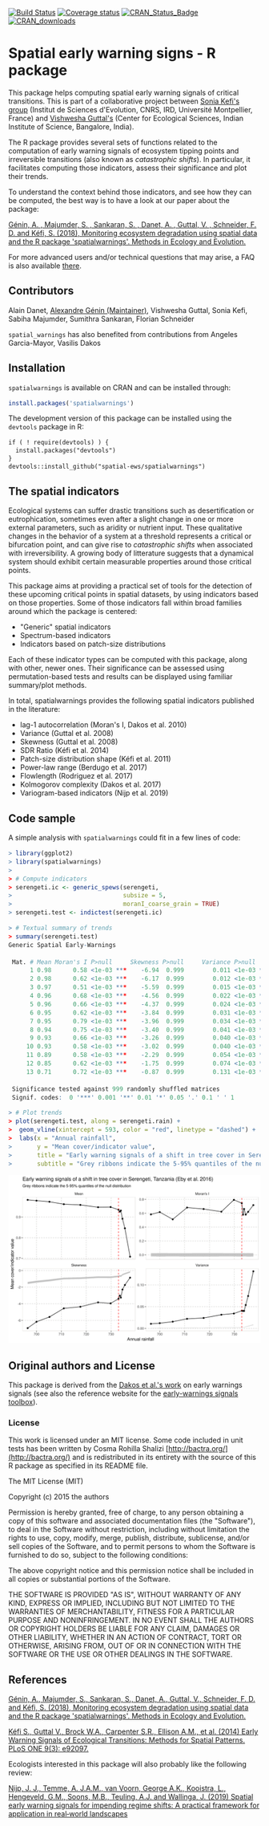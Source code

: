 [![Build Status](https://travis-ci.org/spatial-ews/spatialwarnings.svg?branch=master)](https://travis-ci.org/spatial-ews/spatialwarnings)
[![Coverage
status](https://codecov.io/gh/spatial-ews/spatialwarnings/branch/master/graph/badge.svg)](https://codecov.io/github/spatial-ews/spatialwarnings?branch=master)
[![CRAN_Status_Badge](http://www.r-pkg.org/badges/version/spatialwarnings)](https://cran.r-project.org/package=spatialwarnings)
[![CRAN_downloads](https://cranlogs.r-pkg.org/badges/last-week/spatialwarnings)](https://cran.r-project.org/package=spatialwarnings)

Spatial early warning signs - R package
=======================================

This package helps computing spatial early warning signals of critical
transitions. This is part of a collaborative project between [Sonia Kefi's
group](http://sonia.kefi.fr/) (Institut de Sciences d'Evolution, CNRS, IRD,
Université Montpellier, France) and [Vishwesha
Guttal's](https://teelabiisc.wordpress.com/) (Center for Ecological Sciences,
Indian Institute of Science, Bangalore, India).

The R package provides several sets of functions related to the computation of
early warning signals of ecosystem tipping points and irreversible
transitions (also known as *catastrophic shifts*). In particular, it
facilitates computing those indicators, assess their significance and plot
their trends.

To understand the context behind those indicators, and see how they
can be computed, the best way is to have a look at our paper about the package:

[Génin, A. , Majumder, S. , Sankaran, S. , Danet, A. , Guttal, V. , Schneider, F. D. and Kéfi, S. (2018),
Monitoring ecosystem degradation using spatial data and the R package
'spatialwarnings'. Methods in Ecology and Evolution.](https://dx.doi.org/10.1111/2041-210X.13058)

For more advanced users and/or technical questions that may arise,
a FAQ is also available [there](https://alex.lecairn.org/spatialwarnings-faq.html).

## Contributors

Alain Danet, [Alexandre Génin (Maintainer)](mailto:alexandre.genin@umontpellier.fr),
Vishwesha Guttal, Sonia Kefi, Sabiha Majumder, Sumithra Sankaran, Florian Schneider

`spatial_warnings` has also benefited from contributions from Angeles Garcia-Mayor, Vasilis Dakos

## Installation

`spatialwarnings` is available on CRAN and can be installed through:

```r
install.packages('spatialwarnings')
```

The development version of this package can be installed using the
`devtools` package in R:

```
if ( ! require(devtools) ) {
  install.packages("devtools")
}
devtools::install_github("spatial-ews/spatialwarnings")
```

## The spatial indicators

Ecological systems can suffer drastic transitions such as desertification or
eutrophication, sometimes even after a slight change in one or more external
parameters, such as aridity or nutrient input. These qualitative changes in the
behavior of a system at a threshold represents a critical or bifurcation point,
and can give rise to *catastrophic shifts* when associated with irreversibility.
A growing body of litterature suggests that a dynamical system should exhibit
certain measurable properties around those critical points.

This package aims at providing a practical set of tools for the detection of
these upcoming critical points in spatial datasets, by using indicators based on
those properties. Some of those indicators fall within broad families around 
which the package is centered:
  
  * "Generic" spatial indicators
  * Spectrum-based indicators
  * Indicators based on patch-size distributions

Each of these indicator types can be computed with this package, along with 
other, newer ones. Their significance can be assessed using permutation-based 
tests and results can be displayed using familiar summary/plot methods. 

In total, spatialwarnings provides the following spatial indicators published 
in the literature: 
  
  - lag-1 autocorrelation (Moran's I, Dakos et al. 2010)
  - Variance (Guttal et al. 2008)
  - Skewness (Guttal et al. 2008)
  - SDR Ratio (Kéfi et al. 2014)
  - Patch-size distribution shape (Kéfi et al. 2011)
  - Power-law range (Berdugo et al. 2017)
  - Flowlength (Rodriguez et al. 2017)
  - Kolmogorov complexity (Dakos et al. 2017)
  - Variogram-based indicators (Nijp et al. 2019)

## Code sample

A simple analysis with `spatialwarnings` could fit in a few lines of code: 

```r
> library(ggplot2)
> library(spatialwarnings)
>
> # Compute indicators
> serengeti.ic <- generic_spews(serengeti,
>                               subsize = 5,
>                               moranI_coarse_grain = TRUE)
> serengeti.test <- indictest(serengeti.ic)

```

```r
> # Textual summary of trends
> summary(serengeti.test)
Generic Spatial Early-Warnings

 Mat. # Mean Moran's I P>null     Skewness P>null     Variance P>null
      1 0.98      0.58 <1e-03 ***    -6.94  0.999        0.011 <1e-03 ***
      2 0.98      0.62 <1e-03 ***    -6.17  0.999        0.012 <1e-03 ***
      3 0.97      0.51 <1e-03 ***    -5.59  0.999        0.015 <1e-03 ***
      4 0.96      0.68 <1e-03 ***    -4.56  0.999        0.022 <1e-03 ***
      5 0.96      0.66 <1e-03 ***    -4.37  0.999        0.024 <1e-03 ***
      6 0.95      0.62 <1e-03 ***    -3.84  0.999        0.031 <1e-03 ***
      7 0.95      0.79 <1e-03 ***    -3.96  0.999        0.034 <1e-03 ***
      8 0.94      0.75 <1e-03 ***    -3.40  0.999        0.041 <1e-03 ***
      9 0.93      0.66 <1e-03 ***    -3.26  0.999        0.040 <1e-03 ***
     10 0.93      0.58 <1e-03 ***    -3.02  0.999        0.040 <1e-03 ***
     11 0.89      0.58 <1e-03 ***    -2.29  0.999        0.054 <1e-03 ***
     12 0.85      0.62 <1e-03 ***    -1.75  0.999        0.074 <1e-03 ***
     13 0.71      0.72 <1e-03 ***    -0.87  0.999        0.131 <1e-03 ***

 Significance tested against 999 randomly shuffled matrices
 Signif. codes:  0 '***' 0.001 '**' 0.01 '*' 0.05 '.' 0.1 ' ' 1

```

```r
> # Plot trends
> plot(serengeti.test, along = serengeti.rain) +
>  geom_vline(xintercept = 593, color = "red", linetype = "dashed") +
>  labs(x = "Annual rainfall",
>       y = "Mean cover/indicator value",
>       title = "Early warning signals of a shift in tree cover in Serengeti, Tanzania (Eby et al. 2016)",
>       subtitle = "Grey ribbons indicate the 5-95% quantiles of the null distribution")
```

![Example result](./tools/imgs/serengeti_example.png)

## Original authors and License

This package is derived from the [Dakos et al.'s work](https://github.com/earlywarningtoolbox/spatial_warnings) on early warnings signals (see also the
reference website for the [early-warnings signals toolbox](http://www.early-warning-signals.org/)).

### License

This work is licensed under an MIT license. Some code included in unit tests has
been written by Cosma Rohilla Shalizi [http://bactra.org/](http://bactra.org/)
and is redistributed in its entirety with the source of this R package as
specified in its README file.

The MIT License (MIT)

Copyright (c) 2015 the authors

Permission is hereby granted, free of charge, to any person obtaining a copy
of this software and associated documentation files (the "Software"), to deal
in the Software without restriction, including without limitation the rights
to use, copy, modify, merge, publish, distribute, sublicense, and/or sell
copies of the Software, and to permit persons to whom the Software is
furnished to do so, subject to the following conditions:

The above copyright notice and this permission notice shall be included in
all copies or substantial portions of the Software.

THE SOFTWARE IS PROVIDED "AS IS", WITHOUT WARRANTY OF ANY KIND, EXPRESS OR
IMPLIED, INCLUDING BUT NOT LIMITED TO THE WARRANTIES OF MERCHANTABILITY,
FITNESS FOR A PARTICULAR PURPOSE AND NONINFRINGEMENT. IN NO EVENT SHALL THE
AUTHORS OR COPYRIGHT HOLDERS BE LIABLE FOR ANY CLAIM, DAMAGES OR OTHER
LIABILITY, WHETHER IN AN ACTION OF CONTRACT, TORT OR OTHERWISE, ARISING FROM,
OUT OF OR IN CONNECTION WITH THE SOFTWARE OR THE USE OR OTHER DEALINGS IN
THE SOFTWARE.

## References

[Génin, A., Majumder, S., Sankaran, S., Danet, A., Guttal, V.,
Schneider, F. D. and Kéfi, S. (2018),
Monitoring ecosystem degradation using spatial data and the R package
'spatialwarnings'. Methods in Ecology and Evolution.](https://dx.doi.org/10.1111/2041-210X.13058)

[Kéfi S., Guttal V., Brock W.A., Carpenter S.R., Ellison A.M., et al. (2014)
Early Warning Signals of Ecological Transitions: Methods for Spatial Patterns.
PLoS ONE 9(3): e92097.](http://journals.plos.org/plosone/article?id=10.1371/journal.pone.0092097)

Ecologists interested in this package will also probably like the 
following review: 

[Nijp, J. J., Temme, A. J.A.M., van Voorn, George A.K., Kooistra, L., 
Hengeveld, G.M., Soons, M.B., Teuling, A.J. and Wallinga, J. (2019) 
Spatial early warning signals for impending regime shifts: A
practical framework for application in real‐world landscapes](https://onlinelibrary.wiley.com/doi/full/10.1111/gcb.14591)

